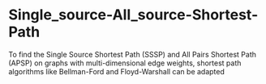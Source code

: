 # Single_source-All_source-Shortest-Path
To find the Single Source Shortest Path (SSSP) and All Pairs Shortest Path (APSP) on graphs with multi-dimensional edge weights, shortest path algorithms like Bellman-Ford and Floyd-Warshall can be adapted
